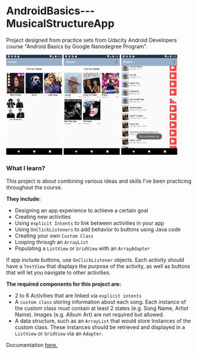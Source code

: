 # AndroidBasics---MusicalStructureApp
 Project designed from practice sets from Udacity Android Developers course "Android Basics by Google Nanodegree Program".
 
<img src="https://github.com/MargaritaOstrovskaia/AndroidBasics---MusicalStructureApp/blob/master/screenshots/artists.png" height="30%" width="30%"> <img src="https://github.com/MargaritaOstrovskaia/AndroidBasics---MusicalStructureApp/blob/master/screenshots/albums.png" height="30%" width="30%"> <img src="https://github.com/MargaritaOstrovskaia/AndroidBasics---MusicalStructureApp/blob/master/screenshots/playlist.png" height="30%" width="30%">

### What I learn?
This project is about combining various ideas and skills I’ve been practicing throughout the course. 

**They include:**
 - Designing an app experience to achieve a certain goal
 - Creating new activities
 - Using `explicit Intents` to link between activities in your app
 - Using `OnClickListeners` to add behavior to buttons using Java code
 - Creating your own `Custom Class`
 - Looping through an `ArrayList`
 - Populating a `ListView` or `GridView` with an `ArrayAdapter`

If app include buttons, use `OnClickListener` objects. Each activity should have a `TextView` that displays the purpose of the activity, as well as buttons that will let you navigate to other activities.

**The required components for this project are:**
 - 2 to 6 Activities that are linked via `explicit intents`
 - A `custom class` storing information about each song. Each instance of the custom class must contain at least 2 states (e.g. Song Name, Artist Name). Images (e.g. Album Art) are not required but allowed.
 - A data structure, such as an `ArrayList` that would store Instances of the custom class. These instances should be retrieved and displayed in a `ListView` or `GridView` via an `Adapter`.
 
 Documentation [here.](https://github.com/MargaritaOstrovskaia/AndroidBasics---MusicalStructureApp/wiki)
